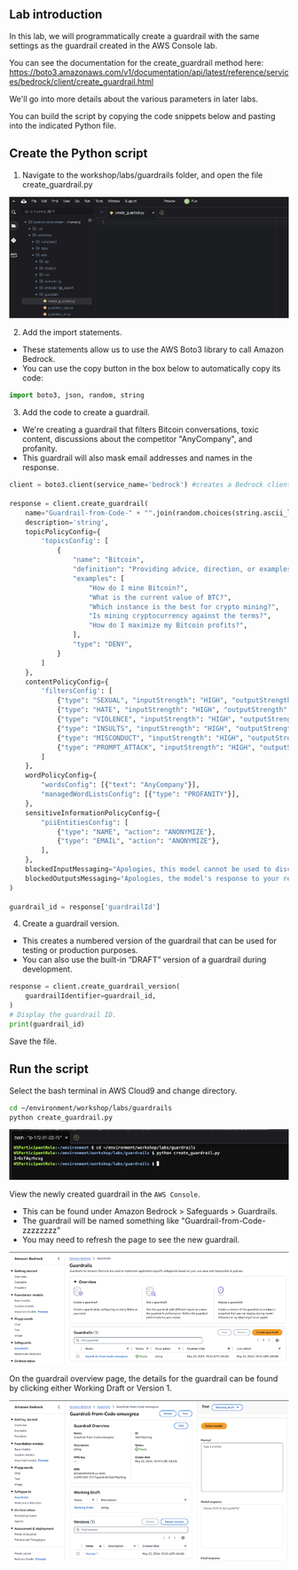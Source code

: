 ## Lab introduction
In this lab, we will programmatically create a guardrail with the same settings as the guardrail created in the AWS Console lab.

You can see the documentation for the create_guardrail method here: https://boto3.amazonaws.com/v1/documentation/api/latest/reference/services/bedrock/client/create_guardrail.html 

We'll go into more details about the various parameters in later labs.

You can build the script by copying the code snippets below and pasting into the indicated Python file.


## Create the Python script 

1. Navigate to the workshop/labs/guardrails folder, and open the file create_guardrail.py

![alt text](images/image_2_01.png)

2. Add the import statements.

- These statements allow us to use the AWS Boto3 library to call Amazon Bedrock.
- You can use the copy button in the box below to automatically copy its code:

```python
import boto3, json, random, string
```

3. Add the code to create a guardrail.

- We're creating a guardrail that filters Bitcoin conversations, toxic content, discussions about the competitor "AnyCompany", and profanity.
- This guardrail will also mask email addresses and names in the response.

```python
client = boto3.client(service_name='bedrock') #creates a Bedrock client

response = client.create_guardrail(
    name="Guardrail-from-Code-" + "".join(random.choices(string.ascii_lowercase, k=8)),
    description='string',
    topicPolicyConfig={
        'topicsConfig': [
            {
                "name": "Bitcoin",
                "definition": "Providing advice, direction, or examples of how to mine, use, or interact with Bitcoin, including Cryptocurrency-related third-party services.",
                "examples": [
                    "How do I mine Bitcoin?",
                    "What is the current value of BTC?",
                    "Which instance is the best for crypto mining?",
                    "Is mining cryptocurrency against the terms?",
                    "How do I maximize my Bitcoin profits?",
                ],
                "type": "DENY",
            }
        ]
    },
    contentPolicyConfig={
        'filtersConfig': [
            {"type": "SEXUAL", "inputStrength": "HIGH", "outputStrength": "HIGH"},
            {"type": "HATE", "inputStrength": "HIGH", "outputStrength": "HIGH"},
            {"type": "VIOLENCE", "inputStrength": "HIGH", "outputStrength": "HIGH"},
            {"type": "INSULTS", "inputStrength": "HIGH", "outputStrength": "HIGH"},
            {"type": "MISCONDUCT", "inputStrength": "HIGH", "outputStrength": "HIGH"},
            {"type": "PROMPT_ATTACK", "inputStrength": "HIGH", "outputStrength": "NONE"},
        ]
    },
    wordPolicyConfig={
        "wordsConfig": [{"text": "AnyCompany"}],
        "managedWordListsConfig": [{"type": "PROFANITY"}],
    },
    sensitiveInformationPolicyConfig={
        "piiEntitiesConfig": [
            {"type": "NAME", "action": "ANONYMIZE"},
            {"type": "EMAIL", "action": "ANONYMIZE"},
        ],
    },
    blockedInputMessaging="Apologies, this model cannot be used to discuss inappropriate or off-topic content.",
    blockedOutputsMessaging="Apologies, the model's response to your request was blocked.",
)

guardrail_id = response['guardrailId']
```

4. Create a guardrail version.

- This creates a numbered version of the guardrail that can be used for testing or production purposes.
- You can also use the built-in “DRAFT” version of a guardrail during development.

```python
response = client.create_guardrail_version(
    guardrailIdentifier=guardrail_id,
)
# Display the guardrail ID.
print(guardrail_id)
```
Save the file.

## Run the script

Select the bash terminal in AWS Cloud9 and change directory.

```bash
cd ~/environment/workshop/labs/guardrails
python create_guardrail.py
```

![alt text](images/image_2_02.png)

View the newly created guardrail in the `AWS Console`.

- This can be found under Amazon Bedrock > Safeguards > Guardrails.
- The guardrail will be named something like "Guardrail-from-Code-zzzzzzzz"
- You may need to refresh the page to see the new guardrail.

![alt text](images/image_2_03.png)

On the guardrail overview page, the details for the guardrail can be found by clicking either Working Draft or Version 1.

![alt text](images/image_2_04.png)